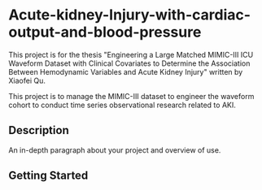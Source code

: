 # Acute-kidney-Injury-with-cardiac-output-and-blood-pressure

This project is for the thesis "Engineering a Large Matched MIMIC-III ICU Waveform Dataset with Clinical Covariates to Determine the Association Between Hemodynamic Variables and Acute Kidney Injury" written by Xiaofei Qu. 

This project is to manage the MIMIC-III dataset to engineer the waveform cohort to conduct time series observational research related to AKI.

## Description

An in-depth paragraph about your project and overview of use.

## Getting Started
